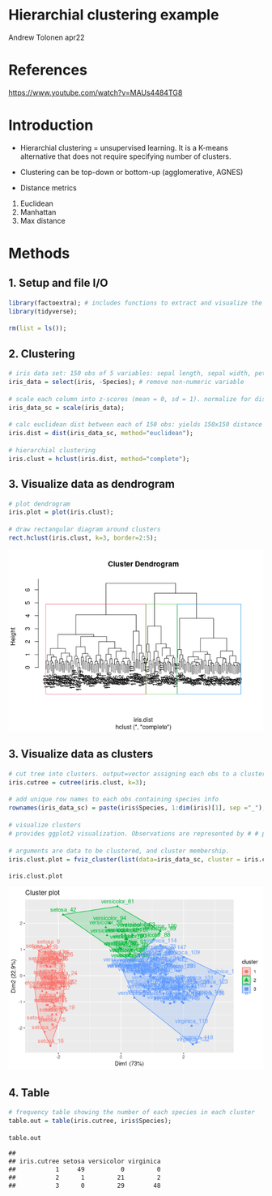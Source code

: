 Hierarchial clustering example
================
Andrew Tolonen
apr22

# References

<https://www.youtube.com/watch?v=MAUs4484TG8>

# Introduction

- Hierarchial clustering = unsupervised learning. It is a K-means
  alternative that does not require specifying number of clusters.

- Clustering can be top-down or bottom-up (agglomerative, AGNES)

- Distance metrics

1.  Euclidean
2.  Manhattan
3.  Max distance

# Methods

## 1. Setup and file I/O

``` r
library(factoextra); # includes functions to extract and visualize the output of multivariate data analyses (PCA)
library(tidyverse);

rm(list = ls());
```

## 2. Clustering

``` r
# iris data set: 150 obs of 5 variables: sepal length, sepal width, petal length, petal width, species
iris_data = select(iris, -Species); # remove non-numeric variable

# scale each column into z-scores (mean = 0, sd = 1). normalize for distance matrix.
iris_data_sc = scale(iris_data); 

# calc euclidean dist between each of 150 obs: yields 150x150 distance matrix
iris.dist = dist(iris_data_sc, method="euclidean");

# hierarchial clustering
iris.clust = hclust(iris.dist, method="complete");
```

## 3. Visualize data as dendrogram

``` r
# plot dendrogram
iris.plot = plot(iris.clust);

# draw rectangular diagram around clusters
rect.hclust(iris.clust, k=3, border=2:5);
```

![](hierarchicalClustering_method_files/figure-gfm/dendrogram-1.png)<!-- -->

## 3. Visualize data as clusters

``` r
# cut tree into clusters. output=vector assigning each obs to a cluster
iris.cutree = cutree(iris.clust, k=3);

# add unique row names to each obs containing species info
rownames(iris_data_sc) = paste(iris$Species, 1:dim(iris)[1], sep ="_");

# visualize clusters
# provides ggplot2 visualization. Observations are represented by # # points in the plot, using principal components if ncol(data) > 2. An # ellipse is drawn around each cluster.

# arguments are data to be clustered, and cluster membership.
iris.clust.plot = fviz_cluster(list(data=iris_data_sc, cluster = iris.cutree));

iris.clust.plot
```

![](hierarchicalClustering_method_files/figure-gfm/clusters-1.png)<!-- -->

## 4. Table

``` r
# frequency table showing the number of each species in each cluster
table.out = table(iris.cutree, iris$Species);

table.out
```

    ##            
    ## iris.cutree setosa versicolor virginica
    ##           1     49          0         0
    ##           2      1         21         2
    ##           3      0         29        48
